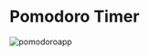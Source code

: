 <h1>Pomodoro Timer</h1>

![pomodoroapp](https://github.com/DominicMaritoiu/Pomodoro/assets/150853918/f6105a4b-ff0e-4cbd-b7e1-64e3c09b3daa)

